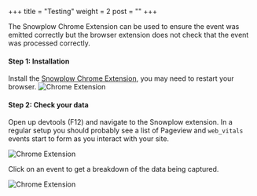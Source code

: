 +++
title = "Testing"
weight = 2
post = ""
+++

The Snowplow Chrome Extension can be used to ensure the event was emitted correctly but the browser extension does not check that the event was processed correctly.

#### **Step 1:** Installation

Install the [Snowplow Chrome Extension](https://chrome.google.com/webstore/detail/snowplow-inspector/maplkdomeamdlngconidoefjpogkmljm?hl=en), you may need to restart your browser.
![Chrome Extension](../images/install.png?classes=shadow)

#### **Step 2:** Check your data

Open up devtools (F12) and navigate to the Snowplow extension. In a regular setup you should probably see a list of Pageview and `web_vitals` events start to form as you interact with your site.

![Chrome Extension](../images/extension_events.png?width=30pc)

Click on an event to get a breakdown of the data being captured.

![Chrome Extension](../images/extension_breakdown.png?width=40pc)
